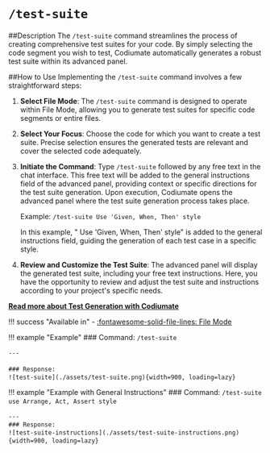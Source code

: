 # `/test-suite`

##Description
The `/test-suite` command streamlines the process of creating comprehensive test suites for your code. By simply selecting the code segment you wish to test, Codiumate automatically generates a robust test suite within its advanced panel. 

##How to Use
Implementing the `/test-suite` command involves a few straightforward steps:

1. **Select File Mode**: The `/test-suite` command is designed to operate within File Mode, allowing you to generate test suites for specific code segments or entire files.

2. **Select Your Focus**: Choose the code for which you want to create a test suite. Precise selection ensures the generated tests are relevant and cover the selected code adequately.

3. **Initiate the Command**: Type `/test-suite` followed by any free text in the chat interface. This free text will be added to the general instructions field of the advanced panel, providing context or specific directions for the test suite generation. Upon execution, Codiumate opens the advanced panel where the test suite generation process takes place.

    Example: `/test-suite Use 'Given, When, Then' style`

    In this example, " Use 'Given, When, Then' style" is added to the general instructions field, guiding the generation of each test case in a specific style.

4. **Review and Customize the Test Suite**: The advanced panel will display the generated test suite, including your free text instructions. Here, you have the opportunity to review and adjust the test suite and instructions according to your project's specific needs.

**[Read more about Test Generation with Codiumate](../../tests/index.md)**

!!! success "Available in"
    - [:fontawesome-solid-file-lines: File Mode](../modes/file-mode.md)

!!! example "Example" 
    ### Command: 
    `/test-suite`
    
    ---

    ### Response: 
    ![test-suite](./assets/test-suite.png){width=900, loading=lazy}
        

!!! example "Example with General Instructions"
    ### Command: 
    `/test-suite  use Arrange, Act, Assert style`
    
    ---
    ### Response: 
    ![test-suite-instructions](./assets/test-suite-instructions.png){width=900, loading=lazy}

